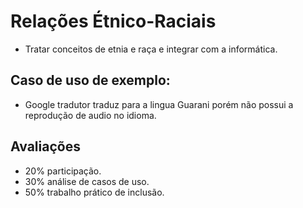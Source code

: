 # Relações Étnico-Raciais

- Tratar conceitos de etnia e raça e integrar com a informática.

## Caso de uso de exemplo: 

- Google tradutor traduz para a lingua Guarani porém não possui a reprodução de audio no idioma.

## Avaliações

- 20% participação.
- 30% análise de casos de uso.
- 50% trabalho prático de inclusão.

